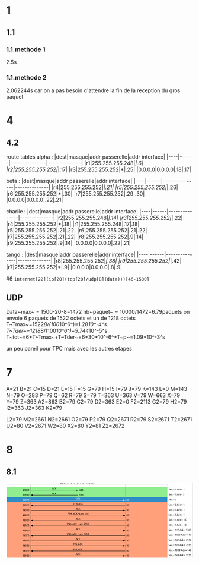 # 1
## 1.1
### 1.1.methode 1
<!-- T~tot~ = D~A-SW~ / V~A-SW~ + taille/D~transmition~= 25\*10^3^/2\*10^4^ + 1\*10^3^/2\*10^3^=5/4+0.5=1.75s -->
2.5s

### 1.1.methode 2
<!-- T~tot~ = nb~packet~(D~A-SW~ / V~A-SW~ + taille~paquet~/D~transmition~)= 25\*10^3^/2\*10^4^ + 1\*10^3^/2\*10^3^=5/4+0.5=1.75s -->
2.062244s
car on a pas besoin d'attendre la fin de la reception du gros paquet

# 4
## 4.2

route tables
alpha :
|dest|masque|addr passerelle|addr interface|
|----|------|---------------|--------------|
|r1|255.255.255.248|*|.6|
|r2|255.255.255.252|*|.17|
|r3|255.255.255.252|*|.25|
|0.0.0.0|0.0.0.0|.18|.17|

beta :
|dest|masque|addr passerelle|addr interface|
|----|------|---------------|--------------|
|r4|255.255.255.252|*|.21|
|r5|255.255.255.252|*|.26|
|r6|255.255.255.252|*|.30|
|r7|255.255.255.252|.29|.30|
|0.0.0.0|0.0.0.0|.22|.21|

charlie :
|dest|masque|addr passerelle|addr interface|
|----|------|---------------|--------------|
|r2|255.255.255.248|*|.14|
|r3|255.255.255.252|*|.22|
|r4|255.255.255.252|*|.18|
|r1|255.255.255.248|.17|.18|
|r5|255.255.255.252|.21|.22|
|r6|255.255.255.252|.21|.22|
|r7|255.255.255.252|.21|.22|
|r8|255.255.255.252|.9|.14|
|r9|255.255.255.252|.9|.14|
|0.0.0.0|0.0.0.0|.22|.21|

tango :
|dest|masque|addr passerelle|addr interface|
|----|------|---------------|--------------|
|r8|255.255.255.252|*|.38|
|r9|255.255.255.252|*|.42|
|r7|255.255.255.252|*|.9|
|0.0.0.0|0.0.0.0|.8|.9|

#6
`internet[22](ip[20](tcp[20]/udp[8](data)))[46-1500]`
## UDP
Data~max~ = 1500-20-8=1472
nb~paquet~ = 10000/1472=6.79paquets
on envoie 6 paquets de 1522 octets et un de 1218 octets
T~Tmax~=1522*8/(100*10^6^)=1.28*10^-4^s
T~Tder~=1218*8/(100*10^6^)=9.744*10^-5^s
T~tot~=6\*T~Tmax~+T~Tder~+6\*30\*10^-6^+T~p~=1.09\*10^-3^s

un peu pareil pour TPC mais avec les autres etapes

# 7
A=21
B=21
C=15
D=21
E=15
F=15
G=79
H=15
I=79
J=79
K=143
L=0
M=143
N=79
O=283
P=79
Q=62
R=79
S=79
T=363
U=363
V=79
W=663
X=79
Y=79
Z=363
A2=863
B2=79
C2=79
D2=363
E2=0
F2=2113
G2=79
H2=79
I2=363
J2=363
K2=79
<!-- len pas 34 mais 300 -->
L2=79
M2=2661
N2=2661
O2=79
P2=79
Q2=2671
R2=79
S2=2671
T2=2671
U2=80
V2=2671
W2=80
X2=80
Y2=81
Z2=2672

# 8
## 8.1
![Alt text](<Screenshot from 2023-10-11 10-41-49.png>)

